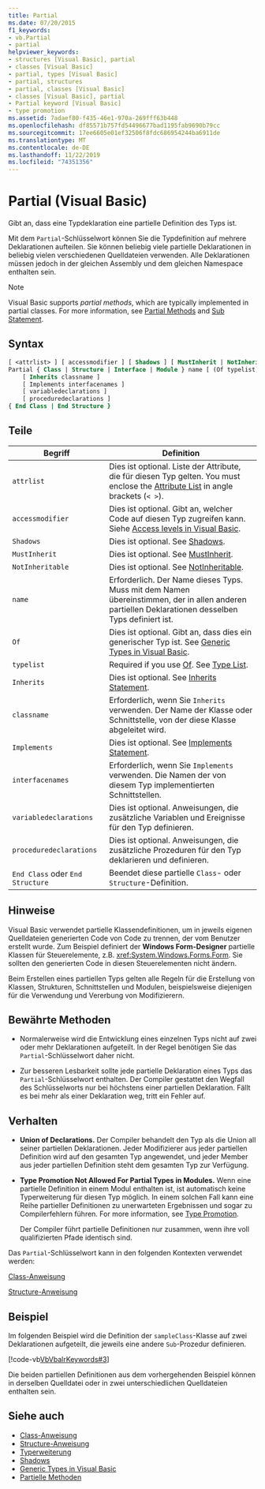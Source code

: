 ```yaml
---
title: Partial
ms.date: 07/20/2015
f1_keywords:
- vb.Partial
- partial
helpviewer_keywords:
- structures [Visual Basic], partial
- classes [Visual Basic]
- partial, types [Visual Basic]
- partial, structures
- partial, classes [Visual Basic]
- classes [Visual Basic], partial
- Partial keyword [Visual Basic]
- type promotion
ms.assetid: 7adaef80-f435-46e1-970a-269fff63b448
ms.openlocfilehash: df85571b757fd54496677bad1195fab9690b79cc
ms.sourcegitcommit: 17ee6605e01ef32506f8fdc686954244ba6911de
ms.translationtype: MT
ms.contentlocale: de-DE
ms.lasthandoff: 11/22/2019
ms.locfileid: "74351356"
---
```

# <a name="partial-visual-basic"></a>Partial (Visual Basic)
Gibt an, dass eine Typdeklaration eine partielle Definition des Typs ist.  
  
 Mit dem `Partial`-Schlüsselwort können Sie die Typdefinition auf mehrere Deklarationen aufteilen. Sie können beliebig viele partielle Deklarationen in beliebig vielen verschiedenen Quelldateien verwenden. Alle Deklarationen müssen jedoch in der gleichen Assembly und dem gleichen Namespace enthalten sein.  
  
> [!NOTE]
> Visual Basic supports *partial methods*, which are typically implemented in partial classes. For more information, see [Partial Methods](../../../visual-basic/programming-guide/language-features/procedures/partial-methods.md) and [Sub Statement](../../../visual-basic/language-reference/statements/sub-statement.md).  
  
## <a name="syntax"></a>Syntax  
  
```vb  
[ <attrlist> ] [ accessmodifier ] [ Shadows ] [ MustInherit | NotInheritable ] _  
Partial { Class | Structure | Interface | Module } name [ (Of typelist) ]  
    [ Inherits classname ]  
    [ Implements interfacenames ]  
    [ variabledeclarations ]  
    [ proceduredeclarations ]  
{ End Class | End Structure }  
```  
  
## <a name="parts"></a>Teile  
  
|Begriff|Definition|  
|---|---|  
|`attrlist`|Dies ist optional. Liste der Attribute, die für diesen Typ gelten. You must enclose the [Attribute List](../../../visual-basic/language-reference/statements/attribute-list.md) in angle brackets (`< >`).|  
|`accessmodifier`|Dies ist optional. Gibt an, welcher Code auf diesen Typ zugreifen kann. Siehe [Access levels in Visual Basic](../../../visual-basic/programming-guide/language-features/declared-elements/access-levels.md).|  
|`Shadows`|Dies ist optional. See [Shadows](../../../visual-basic/language-reference/modifiers/shadows.md).|  
|`MustInherit`|Dies ist optional. See [MustInherit](../../../visual-basic/language-reference/modifiers/mustinherit.md).|  
|`NotInheritable`|Dies ist optional. See [NotInheritable](../../../visual-basic/language-reference/modifiers/notinheritable.md).|  
|`name`|Erforderlich. Der Name dieses Typs. Muss mit dem Namen übereinstimmen, der in allen anderen partiellen Deklarationen desselben Typs definiert ist.|  
|`Of`|Dies ist optional. Gibt an, dass dies ein generischer Typ ist. See [Generic Types in Visual Basic](../../../visual-basic/programming-guide/language-features/data-types/generic-types.md).|  
|`typelist`|Required if you use [Of](../../../visual-basic/language-reference/statements/of-clause.md). See [Type List](../../../visual-basic/language-reference/statements/type-list.md).|  
|`Inherits`|Dies ist optional. See [Inherits Statement](../../../visual-basic/language-reference/statements/inherits-statement.md).|  
|`classname`|Erforderlich, wenn Sie `Inherits` verwenden. Der Name der Klasse oder Schnittstelle, von der diese Klasse abgeleitet wird.|  
|`Implements`|Dies ist optional. See [Implements Statement](../../../visual-basic/language-reference/statements/implements-statement.md).|  
|`interfacenames`|Erforderlich, wenn Sie `Implements` verwenden. Die Namen der von diesem Typ implementierten Schnittstellen.|  
|`variabledeclarations`|Dies ist optional. Anweisungen, die zusätzliche Variablen und Ereignisse für den Typ definieren.|  
|`proceduredeclarations`|Dies ist optional. Anweisungen, die zusätzliche Prozeduren für den Typ deklarieren und definieren.|  
|`End Class` oder `End Structure`|Beendet diese partielle `Class`- oder `Structure`-Definition.|  
  
## <a name="remarks"></a>Hinweise  
 Visual Basic verwendet partielle Klassendefinitionen, um in jeweils eigenen Quelldateien generierten Code von Code zu trennen, der vom Benutzer erstellt wurde. Zum Beispiel definiert der **Windows Form-Designer** partielle Klassen für Steuerelemente, z.B. <xref:System.Windows.Forms.Form>. Sie sollten den generierten Code in diesen Steuerelementen nicht ändern.  
  
 Beim Erstellen eines partiellen Typs gelten alle Regeln für die Erstellung von Klassen, Strukturen, Schnittstellen und Modulen, beispielsweise diejenigen für die Verwendung und Vererbung von Modifizierern.  
  
## <a name="best-practices"></a>Bewährte Methoden  
  
- Normalerweise wird die Entwicklung eines einzelnen Typs nicht auf zwei oder mehr Deklarationen aufgeteilt. In der Regel benötigen Sie das `Partial`-Schlüsselwort daher nicht.  
  
- Zur besseren Lesbarkeit sollte jede partielle Deklaration eines Typs das `Partial`-Schlüsselwort enthalten. Der Compiler gestattet den Wegfall des Schlüsselworts nur bei höchstens einer partiellen Deklaration. Fällt es bei mehr als einer Deklaration weg, tritt ein Fehler auf.  
  
## <a name="behavior"></a>Verhalten  
  
- **Union of Declarations.** Der Compiler behandelt den Typ als die Union all seiner partiellen Deklarationen. Jeder Modifizierer aus jeder partiellen Definition wird auf den gesamten Typ angewendet, und jeder Member aus jeder partiellen Definition steht dem gesamten Typ zur Verfügung.  
  
- **Type Promotion Not Allowed For Partial Types in Modules.** Wenn eine partielle Definition in einem Modul enthalten ist, ist automatisch keine Typerweiterung für diesen Typ möglich. In einem solchen Fall kann eine Reihe partieller Definitionen zu unerwarteten Ergebnissen und sogar zu Compilerfehlern führen. For more information, see [Type Promotion](../../../visual-basic/programming-guide/language-features/declared-elements/type-promotion.md).  
  
     Der Compiler führt partielle Definitionen nur zusammen, wenn ihre voll qualifizierten Pfade identisch sind.  
  
 Das `Partial`-Schlüsselwort kann in den folgenden Kontexten verwendet werden:  
  
 [Class-Anweisung](../../../visual-basic/language-reference/statements/class-statement.md)  
  
 [Structure-Anweisung](../../../visual-basic/language-reference/statements/structure-statement.md)  
  
## <a name="example"></a>Beispiel  
 Im folgenden Beispiel wird die Definition der `sampleClass`-Klasse auf zwei Deklarationen aufgeteilt, die jeweils eine andere `Sub`-Prozedur definieren.  
  
 [!code-vb[VbVbalrKeywords#3](~/samples/snippets/visualbasic/VS_Snippets_VBCSharp/VbVbalrKeywords/VB/Class1.vb#3)]  
  
 Die beiden partiellen Definitionen aus dem vorhergehenden Beispiel können in derselben Quelldatei oder in zwei unterschiedlichen Quelldateien enthalten sein.  
  
## <a name="see-also"></a>Siehe auch

- [Class-Anweisung](../../../visual-basic/language-reference/statements/class-statement.md)
- [Structure-Anweisung](../../../visual-basic/language-reference/statements/structure-statement.md)
- [Typerweiterung](../../../visual-basic/programming-guide/language-features/declared-elements/type-promotion.md)
- [Shadows](../../../visual-basic/language-reference/modifiers/shadows.md)
- [Generic Types in Visual Basic](../../../visual-basic/programming-guide/language-features/data-types/generic-types.md)
- [Partielle Methoden](../../../visual-basic/programming-guide/language-features/procedures/partial-methods.md)
